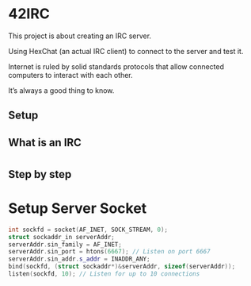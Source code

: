 # 42IRC
This project is about creating an IRC server.

Using HexChat (an actual IRC client) to connect to the server and test it.

Internet is ruled by solid standards protocols that allow connected computers to interact with each other.

It’s always a good thing to know.

## Setup

## What is an IRC

#

## Step by step
# Setup Server Socket
```cpp
int sockfd = socket(AF_INET, SOCK_STREAM, 0);
struct sockaddr_in serverAddr;
serverAddr.sin_family = AF_INET;
serverAddr.sin_port = htons(6667); // Listen on port 6667
serverAddr.sin_addr.s_addr = INADDR_ANY;
bind(sockfd, (struct sockaddr*)&serverAddr, sizeof(serverAddr));
listen(sockfd, 10); // Listen for up to 10 connections
```